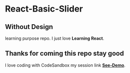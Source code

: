 # React-Basic-Slider
## Without Design
learning purpose repo.
I just love **Learning React**.

## Thanks for coming this repo stay good

I love coding with CodeSandbox my session link **[See-Demo](https://4nlqh.csb.app/)**.
